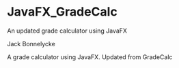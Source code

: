 # JavaFX_GradeCalc
An updated grade calculator using JavaFX

Jack Bonnelycke

A grade calculator using JavaFX. Updated from GradeCalc
